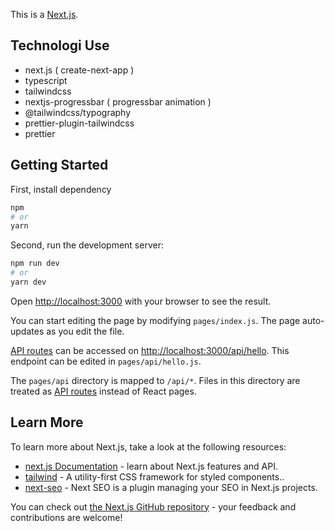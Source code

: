 This is a [Next.js](https://nextjs.org/).

## Technologi Use

- next.js ( create-next-app )
- typescript
- tailwindcss
- nextjs-progressbar ( progressbar animation )
- @tailwindcss/typography
- prettier-plugin-tailwindcss
- prettier

## Getting Started

First, install dependency
```bash
npm
# or
yarn
```

Second, run the development server:

```bash
npm run dev
# or
yarn dev
```

Open [http://localhost:3000](http://localhost:3000) with your browser to see the result.

You can start editing the page by modifying `pages/index.js`. The page auto-updates as you edit the file.

[API routes](https://nextjs.org/docs/api-routes/introduction) can be accessed on [http://localhost:3000/api/hello](http://localhost:3000/api/hello). This endpoint can be edited in `pages/api/hello.js`.

The `pages/api` directory is mapped to `/api/*`. Files in this directory are treated as [API routes](https://nextjs.org/docs/api-routes/introduction) instead of React pages.

## Learn More

To learn more about Next.js, take a look at the following resources:

- [next.js Documentation](https://nextjs.org/docs) - learn about Next.js features and API.
- [tailwind](https://tailwindcss.com/) - A utility-first CSS framework for styled components..
- [next-seo](https://www.npmjs.com/package/next-seo) - Next SEO is a plugin managing your SEO in Next.js projects.

You can check out [the Next.js GitHub repository](https://github.com/vercel/next.js/) - your feedback and contributions are welcome!
